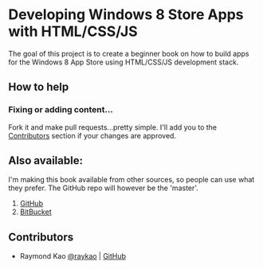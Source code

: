 # Developing Windows 8 Store Apps with HTML/CSS/JS

The goal of this project is to create a beginner book on how to build apps for the Windows 8 App Store using HTML/CSS/JS development stack.

## How to help

### Fixing or adding content...
Fork it and make pull requests...pretty simple.  I'll add you to the [Contributors](#contributors) section if your changes are approved.

## Also available:

I'm making this book available from other sources, so people can use what they prefer.  The GitHub repo will however be the 'master'.

1. [GitHub](https://github.com/raykao/win8hcj/)
2. [BitBucket](https://bitbucket.org/raykao/win8hcj)

## Contributors

- Raymond Kao [@raykao](http://twitter.com/raykao) | [GitHub](http://github.com/raykao)